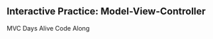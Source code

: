 <!--MVC Notes - Day Seven-->

## Interactive Practice: Model-View-Controller

MVC Days Alive Code Along